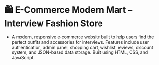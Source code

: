 # 🛍️ E-Commerce Modern Mart – Interview Fashion Store
- A modern, responsive e-commerce website built to help users find the perfect outfits and accessories for interviews. Features include user authentication, admin panel, shopping cart, wishlist, reviews, discount system, and JSON-based data storage. Built using HTML, CSS, and JavaScript.
